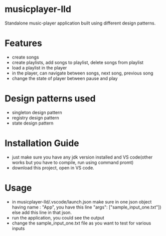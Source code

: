 # musicplayer-lld

Standalone music-player application built using different design patterns.

# Features

- create songs
- create playlists, add songs to playlist, delete songs from playlist
- load a playlist in the player
- in the player, can navigate between songs, next song, previous song
- change the state of player between pause and play

# Design patterns used

- singleton design pattern
- registry design pattern
- state design pattern

# Installation Guide

- just make sure you have any jdk version installed and VS code(other works but you have to compile, run using command promt)
- download this project, open in VS code.

# Usage

- in musicplayer-lld/.vscode/launch.json make sure in one json object having name : "App", you have this line "args": ["sample_input_one.txt"]) else add this line in that json.
- run the application, you could see the output
- change the sample_input_one.txt file as you want to test for various inputs
